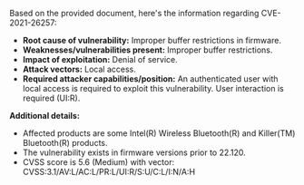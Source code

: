 Based on the provided document, here's the information regarding CVE-2021-26257:

*   **Root cause of vulnerability:** Improper buffer restrictions in firmware.
*   **Weaknesses/vulnerabilities present:**  Improper buffer restrictions.
*  **Impact of exploitation:** Denial of service.
*   **Attack vectors:** Local access.
*   **Required attacker capabilities/position:** An authenticated user with local access is required to exploit this vulnerability. User interaction is required (UI:R).

**Additional details:**
* Affected products are some Intel(R) Wireless Bluetooth(R) and Killer(TM) Bluetooth(R) products.
* The vulnerability exists in firmware versions prior to 22.120.
* CVSS score is 5.6 (Medium) with vector: CVSS:3.1/AV:L/AC:L/PR:L/UI:R/S:U/C:L/I:N/A:H